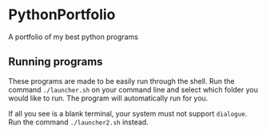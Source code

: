 # PythonPortfolio
A portfolio of my best python programs

## Running programs
These programs are made to be easily run through the shell. Run the command `./launcher.sh` on your command line and select which folder you would like to run. The program will automatically run for you. 

If all you see is a blank terminal, your system must not support `dialogue`. Run the command `./launcher2.sh` instead.
